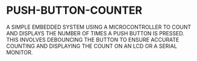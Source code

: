 # PUSH-BUTTON-COUNTER
A SIMPLE EMBEDDED SYSTEM USING A MICROCONTROLLER TO COUNT AND DISPLAYS THE NUMBER OF TIMES A PUSH BUTTON IS PRESSED. THIS INVOLVES DEBOUNCING THE BUTTON TO ENSURE ACCURATE COUNTING AND DISPLAYING THE COUNT ON AN LCD OR A SERIAL MONITOR.
